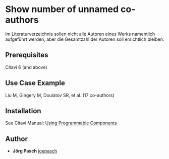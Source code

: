 # Show number of unnamed co-authors

Im Literaturverzeichnis sollen nicht alle Autoren eines Werks namentlich aufgeführt werden, aber die Gesamtzahl der Autoren soll ersichtlich bleiben.

## Prerequisites
Citavi 6 (and above)

## Use Case Example 

Liu M, Gingery M, Doulatov SR, et al. (17 co-authors)

## Installation
See Citavi Manual: [Using Programmable Components](https://www.citavi.com/programmable_components)

## Author

* **Jörg Pasch** [joepasch](https://github.com/joepasch)
